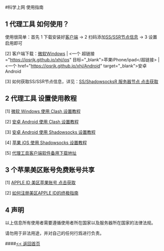 #科学上网 使用指南

## 1 代理工具 如何使用？

使用很简单：首先 1 下载安装好[客户端](download.md) → 2 扫码添加[SS/SSR节点信息](ss.md) → 3 设置启用即可

[2] 客户端下载：<a href="https://iosrjk.github.io/xhj/Windows" target="_blank">微软Windows</a> | 
<一个 超链接="https://iosrjk.github.io/xhj/ios" 目标="_blank">苹果iPhone/ipad</超链接> | 
<一个 href="https://iosrjk.github.io/xhj/Android" target="_blank">安卓Android</a> 

[3] 如何获取SS/SSR节点信息，详见：[SS/ShadowsocksR 服务器节点 点击获取](ss.md)

## 2 代理工具 设置使用教程

[1] [微软 Windows 使用 Clash 设置教程](Windows.md)

[2] [安卓 Android 使用 Clash 设置教程](Clash.md)

[3] [安卓 Android 使用 Shadowsocks 设置教程](Android.md)

[4] [苹果 iOS 使用 Shadowsocks 设置教程](ios.md)

[5] [代理工具客户端软件备用下载地址](download.md)

## 3 个苹果美区账号免费账号共享

[1] [APPLE ID 美区苹果账号  点击获取](appleid.md) 

[2] [如何注册美区APPLE ID的终极指南](apple_id.md)

## 4 声明

以上信息所有使用者需要遵循使用者所在国家以及服务器所在国家的法律法规。

请勿用于非法用途，并对自己的任何行爲进行负责。

####[<< 返回首页](https://iosrjk.github.io/xhj/) 
